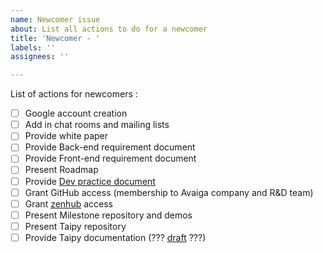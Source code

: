 ```yaml
---
name: Newcomer issue
about: List all actions to do for a newcomer
title: 'Newcomer - '
labels: ''
assignees: ''

---
```


List of actions for newcomers :
- [ ] Google account creation
- [ ] Add in chat rooms and mailing lists
- [ ] Provide white paper
- [ ] Provide Back-end requirement document
- [ ] Provide Front-end requirement document
- [ ] Present Roadmap
- [ ] Provide [Dev practice document](https://docs.google.com/document/d/1A7Gn34v7EakVr39nbd_XXabotYAMtG8d1tV2pm-p1E8/edit?pli=1#)
- [ ] Grant GitHub access (membership to Avaiga company and R&D team)
- [ ] Grant [zenhub](https://app.zenhub.com/workspaces/rd-613ef328affde6000ff77fb3/) access
- [ ] Present Milestone repository and demos
- [ ] Present Taipy repository
- [ ] Provide Taipy documentation (??? [draft](https://docs.google.com/document/d/1osDbA1BVp4gMRRiFN_js20ZYOzcuRlJmqn3qQecvYhg/edit#) ???)
